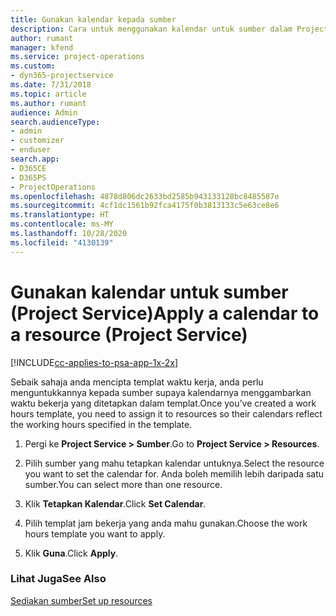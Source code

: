 ```yaml
---
title: Gunakan kalendar kepada sumber
description: Cara untuk menggunakan kalendar untuk sumber dalam Project Service
author: rumant
manager: kfend
ms.service: project-operations
ms.custom:
- dyn365-projectservice
ms.date: 7/31/2018
ms.topic: article
ms.author: rumant
audience: Admin
search.audienceType:
- admin
- customizer
- enduser
search.app:
- D365CE
- D365PS
- ProjectOperations
ms.openlocfilehash: 4878d806dc2633bd2585b943133128bc8485587e
ms.sourcegitcommit: 4cf1dc1561b92fca4175f0b3813133c5e63ce8e6
ms.translationtype: HT
ms.contentlocale: ms-MY
ms.lasthandoff: 10/28/2020
ms.locfileid: "4130139"
---
```

# <a name="apply-a-calendar-to-a-resource-project-service"></a><span data-ttu-id="c49cc-103">Gunakan kalendar untuk sumber (Project Service)</span><span class="sxs-lookup"><span data-stu-id="c49cc-103">Apply a calendar to a resource (Project Service)</span></span>

[!INCLUDE[cc-applies-to-psa-app-1x-2x](../includes/cc-applies-to-psa-app-1x-2x.md)]

<span data-ttu-id="c49cc-104">Sebaik sahaja anda mencipta templat waktu kerja, anda perlu menguntukkannya kepada sumber supaya kalendarnya menggambarkan waktu bekerja yang ditetapkan dalam templat.</span><span class="sxs-lookup"><span data-stu-id="c49cc-104">Once you’ve created a work hours template, you need to assign it to resources so their calendars reflect the working hours specified in the template.</span></span>  
  
1.  <span data-ttu-id="c49cc-105">Pergi ke **Project Service > Sumber**.</span><span class="sxs-lookup"><span data-stu-id="c49cc-105">Go to **Project Service > Resources**.</span></span>  
  
2.  <span data-ttu-id="c49cc-106">Pilih sumber yang mahu tetapkan kalendar untuknya.</span><span class="sxs-lookup"><span data-stu-id="c49cc-106">Select the resource you want to set the calendar for.</span></span> <span data-ttu-id="c49cc-107">Anda boleh memilih lebih daripada satu sumber.</span><span class="sxs-lookup"><span data-stu-id="c49cc-107">You can select more than one resource.</span></span>  
  
3.  <span data-ttu-id="c49cc-108">Klik **Tetapkan Kalendar**.</span><span class="sxs-lookup"><span data-stu-id="c49cc-108">Click **Set Calendar**.</span></span>  
  
4.  <span data-ttu-id="c49cc-109">Pilih templat jam bekerja yang anda mahu gunakan.</span><span class="sxs-lookup"><span data-stu-id="c49cc-109">Choose the work hours template you want to apply.</span></span>  
  
5.  <span data-ttu-id="c49cc-110">Klik **Guna**.</span><span class="sxs-lookup"><span data-stu-id="c49cc-110">Click **Apply**.</span></span>  
  
### <a name="see-also"></a><span data-ttu-id="c49cc-111">Lihat Juga</span><span class="sxs-lookup"><span data-stu-id="c49cc-111">See Also</span></span>  
 [<span data-ttu-id="c49cc-112">Sediakan sumber</span><span class="sxs-lookup"><span data-stu-id="c49cc-112">Set up resources</span></span>](../psa/set-up-resources.md)
